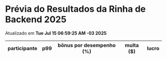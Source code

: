 # Prévia do Resultados da Rinha de Backend 2025
Atualizado em **Tue Jul 15 06:59:25 AM -03 2025**


| participante | p99 | bônus por desempenho (%) | multa ($) | lucro |
| -- | -- | -- | -- | -- |
